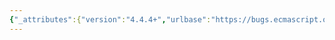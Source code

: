 ```yaml
---
{"_attributes":{"version":"4.4.4+","urlbase":"https://bugs.ecmascript.org/","maintainer":"dherman@mozilla.com"},"bug":{"bug_id":4517,"creation_ts":"2015-08-21 14:14:00 -0700","short_desc":"24.3.2.2 QuoteJSONString: Typo \"0x000B\"","delta_ts":"2015-10-23 12:19:24 -0700","product":"ECMA-262 Edition 6","component":"editorial issues","version":"unspecified","rep_platform":"All","op_sys":"All","bug_status":"RESOLVED","resolution":"FIXED","priority":"Normal","bug_severity":"normal","everconfirmed":true,"reporter":{"uid":"andrebargull","name":"André Bargull"},"assigned_to":{"uid":"allen","name":"Allen Wirfs-Brock"},"cc":"brterlso","long_desc":[{"commentid":14678,"comment_count":0,"who":{"uid":"andrebargull","name":"André Bargull"},"bug_when":"2015-08-21 14:14:36 -0700","thetext":"24.3.2.2 Runtime Semantics: QuoteJSONString ( value )\n\nStep 2.b, change \"0x000B\" to \"0x0009\"."},{"commentid":14837,"comment_count":1,"who":{"uid":"brterlso","name":"Brian Terlson"},"bug_when":"2015-10-23 12:19:24 -0700","thetext":"Fixed in ES2016 Draft."}]}}
---
```


